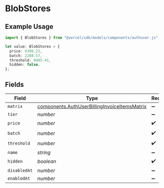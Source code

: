 # BlobStores

## Example Usage

```typescript
import { BlobStores } from "@vercel/sdk/models/components/authuser.js";

let value: BlobStores = {
  price: 6396.22,
  batch: 2288.57,
  threshold: 9485.41,
  hidden: false,
};
```

## Fields

| Field                                                                                                        | Type                                                                                                         | Required                                                                                                     | Description                                                                                                  |
| ------------------------------------------------------------------------------------------------------------ | ------------------------------------------------------------------------------------------------------------ | ------------------------------------------------------------------------------------------------------------ | ------------------------------------------------------------------------------------------------------------ |
| `matrix`                                                                                                     | [components.AuthUserBillingInvoiceItemsMatrix](../../models/components/authuserbillinginvoiceitemsmatrix.md) | :heavy_minus_sign:                                                                                           | N/A                                                                                                          |
| `tier`                                                                                                       | *number*                                                                                                     | :heavy_minus_sign:                                                                                           | N/A                                                                                                          |
| `price`                                                                                                      | *number*                                                                                                     | :heavy_check_mark:                                                                                           | N/A                                                                                                          |
| `batch`                                                                                                      | *number*                                                                                                     | :heavy_check_mark:                                                                                           | N/A                                                                                                          |
| `threshold`                                                                                                  | *number*                                                                                                     | :heavy_check_mark:                                                                                           | N/A                                                                                                          |
| `name`                                                                                                       | *string*                                                                                                     | :heavy_minus_sign:                                                                                           | N/A                                                                                                          |
| `hidden`                                                                                                     | *boolean*                                                                                                    | :heavy_check_mark:                                                                                           | N/A                                                                                                          |
| `disabledAt`                                                                                                 | *number*                                                                                                     | :heavy_minus_sign:                                                                                           | N/A                                                                                                          |
| `enabledAt`                                                                                                  | *number*                                                                                                     | :heavy_minus_sign:                                                                                           | N/A                                                                                                          |